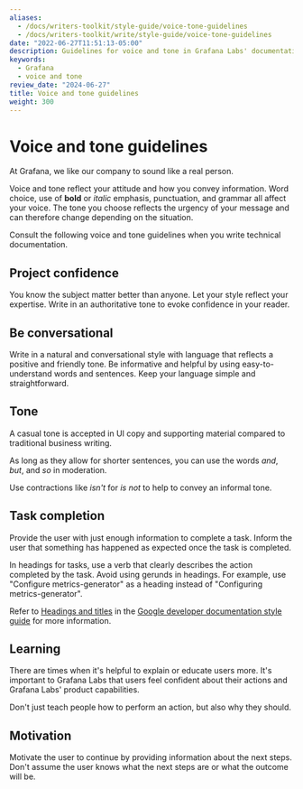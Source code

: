 ```yaml
---
aliases:
  - /docs/writers-toolkit/style-guide/voice-tone-guidelines
  - /docs/writers-toolkit/write/style-guide/voice-tone-guidelines
date: "2022-06-27T11:51:13-05:00"
description: Guidelines for voice and tone in Grafana Labs' documentation.
keywords:
  - Grafana
  - voice and tone
review_date: "2024-06-27"
title: Voice and tone guidelines
weight: 300
---
```


# Voice and tone guidelines

<!-- vale Grafana.We = NO -->
<!-- This page talks about the voice and tone of our organization. -->

At Grafana, we like our company to sound like a real person.

Voice and tone reflect your attitude and how you convey information.
Word choice, use of **bold** or _italic_ emphasis, punctuation, and grammar all affect your voice.
The tone you choose reflects the urgency of your message and can therefore change depending on the situation.

Consult the following voice and tone guidelines when you write technical documentation.

## Project confidence

You know the subject matter better than anyone.
Let your style reflect your expertise.
Write in an authoritative tone to evoke confidence in your reader.

## Be conversational

<!-- vale Grafana.Simple = NO -->

Write in a natural and conversational style with language that reflects a positive and friendly tone.
Be informative and helpful by using easy-to-understand words and sentences.
Keep your language simple and straightforward.

<!-- vale Grafana.Simple = YES -->

## Tone

A casual tone is accepted in UI copy and supporting material compared to traditional business writing.

As long as they allow for shorter sentences, you can use the words _and_, _but_, and _so_ in moderation.

Use contractions like _isn't_ for _is not_ to help to convey an informal tone.

## Task completion

Provide the user with just enough information to complete a task.
Inform the user that something has happened as expected once the task is completed.

In headings for tasks, use a verb that clearly describes the action completed by the task.
Avoid using gerunds in headings.
For example, use "Configure metrics-generator" as a heading instead of "Configuring metrics-generator".

Refer to [Headings and titles](https://developers.google.com/style/headings) in the [Google developer documentation style guide](https://developers.google.com/style/) for more information.

## Learning

There are times when it's helpful to explain or educate users more.
It's important to Grafana Labs that users feel confident about their actions and Grafana Labs' product capabilities.

Don't just teach people how to perform an action, but also why they should.

## Motivation

<!-- vale Grafana.GoogleWill = NO -->
<!-- This is talking about the future next steps -->

Motivate the user to continue by providing information about the next steps.
Don't assume the user knows what the next steps are or what the outcome will be.

